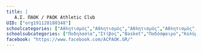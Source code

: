 ```yaml
---
title: |
   Α.Σ. ΠΑΟΚ / PAOK Athletic Club
UID: ["org191120180348"]
schoolcategories: ["Αθλητισμός","Αθλητισμός","Αθλητισμός","Αθλητισμός","Αθλητισμός","Αθλητισμός","Αθλητισμός","Αθλητισμός","Αθλητισμός","Αθλητισμός","Αθλητισμός","Αθλητισμός"]
schoolsubcategories: ["Ποδηλασία","Στίβος","Basket","Ποδόσφαιρο","Κολύμβηση","Volley","Karate","Judo","Boxing","Tae Kwon Do","Σκάκι","Πάλη"]
facebook: "https://www.facebook.com/ACPAOK.GR/"
---
```


